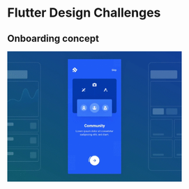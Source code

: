 # Flutter Design Challenges
## Onboarding concept

<img src="assets/onboarding-concept.gif" alt="Onboarding Concept" width="400">